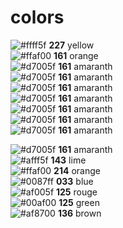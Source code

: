 # colors
![#ffff5f](https://via.placeholder.com/15/ffff5f/000000?text=+) **227** yellow  
![#ffaf00](https://via.placeholder.com/15/ffaf00/000000?text=+) **161** orange  
![#d7005f](https://via.placeholder.com/15/d7005f/000000?text=+) **161** amaranth  
![#d7005f](https://via.placeholder.com/15/d7005f/000000?text=+) **161** amaranth  
![#d7005f](https://via.placeholder.com/15/d7005f/000000?text=+) **161** amaranth  
![#d7005f](https://via.placeholder.com/15/d7005f/000000?text=+) **161** amaranth  
![#d7005f](https://via.placeholder.com/15/d7005f/000000?text=+) **161** amaranth  
![#d7005f](https://via.placeholder.com/15/d7005f/000000?text=+) **161** amaranth  
![#d7005f](https://via.placeholder.com/15/d7005f/000000?text=+) **161** amaranth  

![#d7005f](https://via.placeholder.com/15/d7005f/000000?text=+) **161** amaranth  
![#afff5f](https://via.placeholder.com/15/afff5f/000000?text=+) **143** lime  
![#ffaf00](https://via.placeholder.com/15/ffaf00/000000?text=+) **214** orange  
![#0087ff](https://via.placeholder.com/15/0087ff/000000?text=+) **033** blue  
![#af005f](https://via.placeholder.com/15/af005f/000000?text=+) **125** rouge  
![#00af00](https://via.placeholder.com/15/00af00/000000?text=+) **125** green  
![#af8700](https://via.placeholder.com/15/af8700/000000?text=+) **136** brown  




